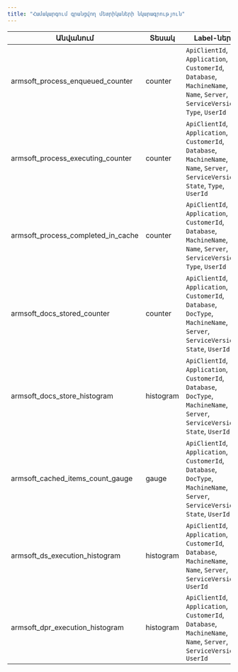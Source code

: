 ```yaml
---
title: "Համակարգում գրանցվող մետրիկաների նկարագրություն" 
---
```


| **Անվանում** | **Տեսակ** | **Label-ներ** | **Նկարագրություն** |
| --- | --- | --- | --- |
| armsoft_process_enqueued_counter | counter | `ApiClientId`, `Application`, `CustomerId`, `Database`, `MachineName`, `Name`, `Server`, `ServiceVersion`, `Type`, `UserId` | Գրանցում է հերթում սպասող երկար տևող հարցումների ([փաստաթղթերի](../../definitions/document.md) [գրանցում]((../../definitions/document/Store.md))/[հեռացում](../../definitions/document/Delete.md), [տվյալների աղբյուրների](../../definitions/ds.md), [DPR](../../definitions/dpr.md)-ների կատարում) քանակը։ <br> Կիրառելի է [OTLPPROCMETERENABLED](parameters.md#otlpprocmeterenabled) պարամետրի **true** արժեքի դեպքում։ |
| armsoft_process_executing_counter | counter | `ApiClientId`, `Application`, `CustomerId`, `Database`, `MachineName`, `Name`, `Server`, `ServiceVersion`, `State`, `Type`, `UserId` | Գրանցում է կատարվող երկար տևող հարցումների ([փաստաթղթերի](../../definitions/document.md) [գրանցում]((../../definitions/document/Store.md))/[հեռացում](../../definitions/document/Delete.md), [տվյալների աղբյուրների](../../definitions/ds.md), [DPR](../../definitions/dpr.md)-ների կատարում) քանակը։ <br> Կիրառելի է [OTLPPROCMETERENABLED](parameters.md#otlpprocmeterenabled) պարամետրի **true** արժեքի դեպքում։ |
| armsoft_process_completed_in_cache | counter | `ApiClientId`, `Application`, `CustomerId`, `Database`, `MachineName`, `Name`, `Server`, `ServiceVersion`, `Type`, `UserId` | Գրանցում է ավարտված երկար տևող հարցումների ([փաստաթղթերի](../../definitions/document.md) [գրանցում]((../../definitions/document/Store.md))/[հեռացում](../../definitions/document/Delete.md), [տվյալների աղբյուրների](../../definitions/ds.md), [DPR](../../definitions/dpr.md)-ների կատարում) քանակը։ <br> Կիրառելի է [OTLPPROCMETERENABLED](parameters.md#otlpprocmeterenabled) պարամետրի **true** արժեքի դեպքում։ |
| armsoft_docs_stored_counter | counter | `ApiClientId`, `Application`, `CustomerId`, `Database`, `DocType`, `MachineName`, `Server`, `ServiceVersion`, `State`, `UserId` | Արձանագրում է համակարգում գրանցված փաստաթղթերի քանակը։ <br> Կիրառելի է [OTLPDOCSMETERENABLED](parameters.md#otlpdocsmeterenabled) պարամետրի **true** արժեքի դեպքում։ |
| armsoft_docs_store_histogram | histogram | `ApiClientId`, `Application`, `CustomerId`, `Database`, `DocType`, `MachineName`, `Server`, `ServiceVersion`, `State`, `UserId` | Արձանագրում է փաստաթղթերի գրանցման տևողությունները։ <br> Կիրառելի է [OTLPDOCSMETERENABLED](parameters.md#otlpdocsmeterenabled) պարամետրի **true** արժեքի դեպքում։ |
| armsoft_cached_items_count_gauge | gauge | `ApiClientId`, `Application`, `CustomerId`, `Database`, `DocType`, `MachineName`, `Server`, `ServiceVersion`, `State`, `UserId` | Գրանցում է քեշավորվող փաստաթղթերի ([LiteDocument](../LiteDocument.md), [RODocument](../RODocument.md)) քանակը։ Կիրառելի է [OTLP:Metrics:CachedItemsCountEnabled](../../../project/appsettings_json.md#otlp) կոնֆիգուրացիայի **true** արժեքի դեպքում։ |
| armsoft_ds_execution_histogram | histogram | `ApiClientId`, `Application`, `CustomerId`, `Database`, `MachineName`, `Name`, `Server`, `ServiceVersion`, `UserId` | Գրանցում է [տվյալների աղբյուրների](../../definitions/ds.md) կատարման տևողությունները: <br> Կիրառելի է [OTLPDSMETERENABLED](parameters.md#otlpdsmeterenabled) պարամետրի **true** արժեքի դեպքում։ |
| armsoft_dpr_execution_histogram | histogram | `ApiClientId`, `Application`, `CustomerId`, `Database`, `MachineName`, `Name`, `Server`, `ServiceVersion`, `UserId` | Գրանցում է [DPR](../../definitions/dpr.md)-ների կատարման տևողությունները: <br> Կիրառելի է [OTLPDPRMETERENABLED](parameters.md#otlpdprmeterenabled) պարամետրի **true** արժեքի դեպքում։ |
